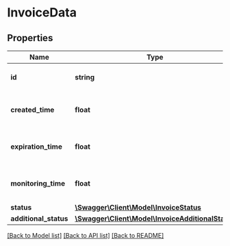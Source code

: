 # InvoiceData

## Properties
Name | Type | Description | Notes
------------ | ------------- | ------------- | -------------
**id** | **string** | The identifier of the invoice | [optional] 
**created_time** | **float** | The creation time of the invoice | [optional] 
**expiration_time** | **float** | The expiration time of the invoice | [optional] 
**monitoring_time** | **float** | The monitoring time of the invoice | [optional] 
**status** | [**\Swagger\Client\Model\InvoiceStatus**](InvoiceStatus.md) |  | [optional] 
**additional_status** | [**\Swagger\Client\Model\InvoiceAdditionalStatus**](InvoiceAdditionalStatus.md) |  | [optional] 

[[Back to Model list]](../../README.md#documentation-for-models) [[Back to API list]](../../README.md#documentation-for-api-endpoints) [[Back to README]](../../README.md)

